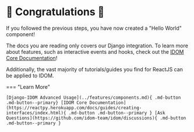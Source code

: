 # :confetti_ball: Congratulations :confetti_ball:

If you followed the previous steps, you have now created a "Hello World" component!

The docs you are reading only covers our Django integration. To learn more about features, such as interactive events and hooks, check out the [IDOM Core Documentation](https://reactpy.herokuapp.com/docs/guides/creating-interfaces/index.html)!

Additionally, the vast majority of tutorials/guides you find for ReactJS can be applied to IDOM.

=== "Learn More"

    [Django-IDOM Advanced Usage](../features/components.md){ .md-button .md-button--primary} [IDOM Core Documentation](https://reactpy.herokuapp.com/docs/guides/creating-interfaces/index.html){ .md-button .md-button--primary } [Ask Questions](https://github.com/idom-team/idom/discussions){ .md-button .md-button--primary }
